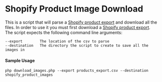 # Shopify Product Image Download
This is a script that will parse a [Shopify product export](http://docs.shopify.com/manual/your-store/products/export-products) and download all the files. In order to use it you must first download a [Shopify product export](http://docs.shopify.com/manual/your-store/products/export-products). The script expects the following command line arguments:

    --export        The location of the csv to parse
    --destination   The directory the script to create to save all the images in
    
#### Sample Usage
    php download_images.php --export products_export.csv --destination shopify_product_images